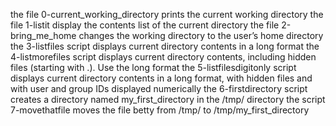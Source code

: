 the file 0-current_working_directory prints the current working directory
the file 1-listit display the contents list of the current directory
the file 2-bring_me_home changes the working directory to the user’s home directory
the 3-listfiles script displays current directory contents in a long format
the 4-listmorefiles script displays current directory contents, including hidden files (starting with .). Use the long format
the 5-listfilesdigitonly script displays current directory contents in a long format, with hidden files and with user and group IDs displayed numerically
the 6-firstdirectory script creates a directory named my_first_directory in the /tmp/ directory
the script 7-movethatfile moves the file betty from /tmp/ to /tmp/my_first_directory
